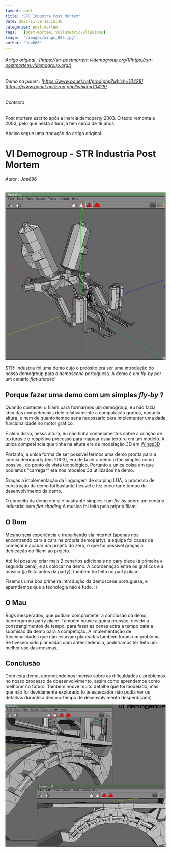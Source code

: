 ```yaml
---
layout: post
title: "STR Industra Post Mortem"
date: 2021-11-30 19:15:30
categories: post-mortem
tags:   [post-mortem, Vollumetric-Illusions]
image:  '/images/wings_002.jpg'
author: "Jae686"
---
```


###### Artigo original : [https://str-postmortem.videmogroup.org/](https://str-postmortem.videmogroup.org/)
###### Demo na pouet : [https://www.pouet.net/prod.php?which=10428](https://www.pouet.net/prod.php?which=10428)

###### Contexto

Post mortem escrito após a inercia demoparty 2003. O texto remonta a 2003, pelo que nesta altura já tem cerca de 18 anos.


Abaixo segue uma tradução do artigo original. 


# VI Demogroup - STR Industria Post Mortem
###### Autor : Jae686

![str industria](/images/wings_002.jpg)

STR: Industria foi uma demo cujo o proósito era ser uma introdução do nosso demogroup para a *demoscene* portuguesa.
A demo é um *fly-by* por um cenário *flat-shaded*

## Porque fazer uma demo com um simples *fly-by* ?

Quando contactei o filami para formarmos um demogroup, eu não fazia idea das competencias dele relativamente a computação gráfica, naquela altura, e nem de quanto tempo seria necessário para implementar uma dada funcionalidade no motor gráfico.

E além disso, nessa altura, eu não tinha conhecimentos sobre a criação de texturas e o respetivo processo para mapear essa textura em um modelo.
A unica competência que tinha na altura era de modelação 3D em [Wings3D](http://www.wings3d.com/) 


Portanto, a unica forma de ser possivel termos uma demo pronta para a inercia demoparty (em 2003), era de fazer a demo o tão simples como possível, do ponto de vista tecnológico. Portanto a unica coisa em que podiamos "carregar" era nos modelos 3d utilizados na demo.

Graças a implementação da linguagem de scriping LUA, o processo de construção da demo foi bastante flexível e fez encurtar o tempo de desenvolvimento da demo.

O conceito da demo em sí é bastrante simples : um *fly-by* sobre um cenário industrial com *flat shading*
A musica foi feita pelo priprio filami.

## O Bom

Mesmo sem experiência e trabalhando via internet (apenas nos encontrando cara a cara na própria demoparty), a equipa foi capaz de começar e acabar um projeto do zero, o que foi possível graças a dedicação do filami ao projeto.

Até foi possivel criar mais 2 cenarios adicionais no pary place (a primeira e segunda cena), e as colocar na demo. A coordenação entre os graficos e a musica (ja feita antes da party), também foi feita no party place.

Fizemos uma boa primeira introdução da demoscene portuguesa, e aperndemos que a tecnologia não é tudo. :)

## O Mau

*Bugs* inesperados, que podiam comprometer a conclusão da demo, ocorreram no party place. Também houve alguma pressão, devido a constrangimentos de tempo, para fazer as cenas extra a tempo para a submisão da demo para a competição.
A implementação de funcionalidades que não estavam planeadas também foram um problema. Se tivesem sido planeadas com antencedência, poderiamos ter feito um melhor uso das mesmas.

## Conclusão

Com esta demo, aprendendemos imenso sobre as dificuldades e problemas no nosso processo de dcesenvolvimento, assim como aprendemos como melhorar no futuro.
Também houve muito detalhe que foi modelado, mas que não foi devidamente explorado (o telespecador não podia ver os detalhas durante a demo = tempo de desenvolvimento desperdiçado)

![str industria](/images/wings_003.jpg)

